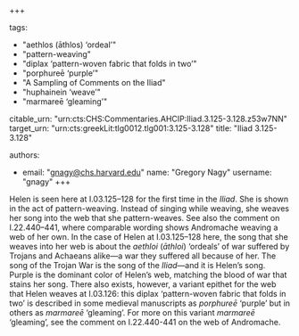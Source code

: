 +++

tags:
- "aethlos (āthlos) ‘ordeal’"
- "pattern-weaving"
- "diplax ‘pattern-woven fabric that folds in two’"
- "porphureē ‘purple’"
- "A Sampling of Comments on the Iliad"
- "huphainein ‘weave’"
- "marmareē ‘gleaming’"

citable_urn: "urn:cts:CHS:Commentaries.AHCIP:Iliad.3.125-3.128.z53w7NN"
target_urn: "urn:cts:greekLit:tlg0012.tlg001:3.125-3.128"
title: "Iliad 3.125-3.128"

authors:
- email: "gnagy@chs.harvard.edu"
  name: "Gregory Nagy"
  username: "gnagy"
+++

<p>Helen is seen here at I.03.125–128 for the first time in the <em>Iliad</em>. She is shown in the act of pattern-weaving. Instead of singing while weaving, she weaves her song into the web that she pattern-weaves. See also the comment on I.22.440–441, where comparable wording shows Andromache weaving a web of her own. In the case of Helen at I.03.125–128 here, the song that she weaves into her web is about the <em>aethloi</em> (<em>āthloi</em>) ‘ordeals’ of war suffered by Trojans and Achaeans alike—a war they suffered all because of her. The song of the Trojan War is the song of the <em>Iliad</em>—and it is Helen’s song. Purple is the dominant color of Helen’s web, matching the blood of war that stains her song. There also exists, however, a variant epithet for the web that Helen weaves at I.03.126: this diplax ‘pattern-woven fabric that folds in two’ is described in some medieval manuscripts as <em>porphureē</em> ‘purple’ but in others as <em>marmareē</em> ‘gleaming’. For more on this variant <em>marmareē</em> ‘gleaming’, see the comment on I.22.440-441 on the web of Andromache.  </p>
